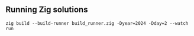 Running Zig solutions
---------------------

```
zig build --build-runner build_runner.zig -Dyear=2024 -Dday=2 --watch run
```